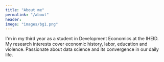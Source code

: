 ```yaml
---
title: "About me"
permalink: "/about"
header:
imege: "images/bg1.png"
---
```

I'm in my third year as a student in Development Economics at the IHEID. My research interests cover economic history, labor, education and violence.  Passionate about data science and its convergence in our daily life.